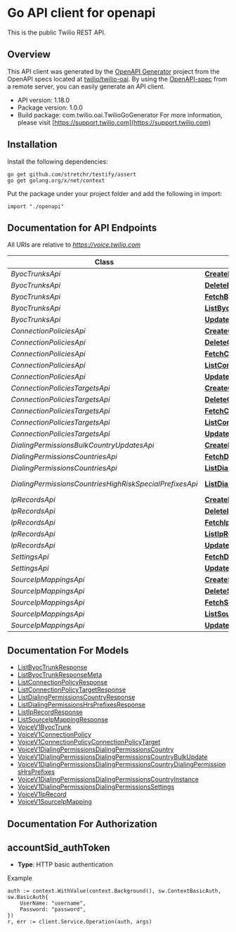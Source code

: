 # Go API client for openapi

This is the public Twilio REST API.

## Overview
This API client was generated by the [OpenAPI Generator](https://openapi-generator.tech) project from the OpenAPI specs located at [twilio/twilio-oai](https://github.com/twilio/twilio-oai/tree/main/spec).  By using the [OpenAPI-spec](https://www.openapis.org/) from a remote server, you can easily generate an API client.

- API version: 1.18.0
- Package version: 1.0.0
- Build package: com.twilio.oai.TwilioGoGenerator
For more information, please visit [https://support.twilio.com](https://support.twilio.com)

## Installation

Install the following dependencies:

```shell
go get github.com/stretchr/testify/assert
go get golang.org/x/net/context
```

Put the package under your project folder and add the following in import:

```golang
import "./openapi"
```

## Documentation for API Endpoints

All URIs are relative to *https://voice.twilio.com*

Class | Method | HTTP request | Description
------------ | ------------- | ------------- | -------------
*ByocTrunksApi* | [**CreateByocTrunk**](docs/ByocTrunksApi.md#createbyoctrunk) | **Post** /v1/ByocTrunks | 
*ByocTrunksApi* | [**DeleteByocTrunk**](docs/ByocTrunksApi.md#deletebyoctrunk) | **Delete** /v1/ByocTrunks/{Sid} | 
*ByocTrunksApi* | [**FetchByocTrunk**](docs/ByocTrunksApi.md#fetchbyoctrunk) | **Get** /v1/ByocTrunks/{Sid} | 
*ByocTrunksApi* | [**ListByocTrunk**](docs/ByocTrunksApi.md#listbyoctrunk) | **Get** /v1/ByocTrunks | 
*ByocTrunksApi* | [**UpdateByocTrunk**](docs/ByocTrunksApi.md#updatebyoctrunk) | **Post** /v1/ByocTrunks/{Sid} | 
*ConnectionPoliciesApi* | [**CreateConnectionPolicy**](docs/ConnectionPoliciesApi.md#createconnectionpolicy) | **Post** /v1/ConnectionPolicies | 
*ConnectionPoliciesApi* | [**DeleteConnectionPolicy**](docs/ConnectionPoliciesApi.md#deleteconnectionpolicy) | **Delete** /v1/ConnectionPolicies/{Sid} | 
*ConnectionPoliciesApi* | [**FetchConnectionPolicy**](docs/ConnectionPoliciesApi.md#fetchconnectionpolicy) | **Get** /v1/ConnectionPolicies/{Sid} | 
*ConnectionPoliciesApi* | [**ListConnectionPolicy**](docs/ConnectionPoliciesApi.md#listconnectionpolicy) | **Get** /v1/ConnectionPolicies | 
*ConnectionPoliciesApi* | [**UpdateConnectionPolicy**](docs/ConnectionPoliciesApi.md#updateconnectionpolicy) | **Post** /v1/ConnectionPolicies/{Sid} | 
*ConnectionPoliciesTargetsApi* | [**CreateConnectionPolicyTarget**](docs/ConnectionPoliciesTargetsApi.md#createconnectionpolicytarget) | **Post** /v1/ConnectionPolicies/{ConnectionPolicySid}/Targets | 
*ConnectionPoliciesTargetsApi* | [**DeleteConnectionPolicyTarget**](docs/ConnectionPoliciesTargetsApi.md#deleteconnectionpolicytarget) | **Delete** /v1/ConnectionPolicies/{ConnectionPolicySid}/Targets/{Sid} | 
*ConnectionPoliciesTargetsApi* | [**FetchConnectionPolicyTarget**](docs/ConnectionPoliciesTargetsApi.md#fetchconnectionpolicytarget) | **Get** /v1/ConnectionPolicies/{ConnectionPolicySid}/Targets/{Sid} | 
*ConnectionPoliciesTargetsApi* | [**ListConnectionPolicyTarget**](docs/ConnectionPoliciesTargetsApi.md#listconnectionpolicytarget) | **Get** /v1/ConnectionPolicies/{ConnectionPolicySid}/Targets | 
*ConnectionPoliciesTargetsApi* | [**UpdateConnectionPolicyTarget**](docs/ConnectionPoliciesTargetsApi.md#updateconnectionpolicytarget) | **Post** /v1/ConnectionPolicies/{ConnectionPolicySid}/Targets/{Sid} | 
*DialingPermissionsBulkCountryUpdatesApi* | [**CreateDialingPermissionsCountryBulkUpdate**](docs/DialingPermissionsBulkCountryUpdatesApi.md#createdialingpermissionscountrybulkupdate) | **Post** /v1/DialingPermissions/BulkCountryUpdates | 
*DialingPermissionsCountriesApi* | [**FetchDialingPermissionsCountry**](docs/DialingPermissionsCountriesApi.md#fetchdialingpermissionscountry) | **Get** /v1/DialingPermissions/Countries/{IsoCode} | 
*DialingPermissionsCountriesApi* | [**ListDialingPermissionsCountry**](docs/DialingPermissionsCountriesApi.md#listdialingpermissionscountry) | **Get** /v1/DialingPermissions/Countries | 
*DialingPermissionsCountriesHighRiskSpecialPrefixesApi* | [**ListDialingPermissionsHrsPrefixes**](docs/DialingPermissionsCountriesHighRiskSpecialPrefixesApi.md#listdialingpermissionshrsprefixes) | **Get** /v1/DialingPermissions/Countries/{IsoCode}/HighRiskSpecialPrefixes | 
*IpRecordsApi* | [**CreateIpRecord**](docs/IpRecordsApi.md#createiprecord) | **Post** /v1/IpRecords | 
*IpRecordsApi* | [**DeleteIpRecord**](docs/IpRecordsApi.md#deleteiprecord) | **Delete** /v1/IpRecords/{Sid} | 
*IpRecordsApi* | [**FetchIpRecord**](docs/IpRecordsApi.md#fetchiprecord) | **Get** /v1/IpRecords/{Sid} | 
*IpRecordsApi* | [**ListIpRecord**](docs/IpRecordsApi.md#listiprecord) | **Get** /v1/IpRecords | 
*IpRecordsApi* | [**UpdateIpRecord**](docs/IpRecordsApi.md#updateiprecord) | **Post** /v1/IpRecords/{Sid} | 
*SettingsApi* | [**FetchDialingPermissionsSettings**](docs/SettingsApi.md#fetchdialingpermissionssettings) | **Get** /v1/Settings | 
*SettingsApi* | [**UpdateDialingPermissionsSettings**](docs/SettingsApi.md#updatedialingpermissionssettings) | **Post** /v1/Settings | 
*SourceIpMappingsApi* | [**CreateSourceIpMapping**](docs/SourceIpMappingsApi.md#createsourceipmapping) | **Post** /v1/SourceIpMappings | 
*SourceIpMappingsApi* | [**DeleteSourceIpMapping**](docs/SourceIpMappingsApi.md#deletesourceipmapping) | **Delete** /v1/SourceIpMappings/{Sid} | 
*SourceIpMappingsApi* | [**FetchSourceIpMapping**](docs/SourceIpMappingsApi.md#fetchsourceipmapping) | **Get** /v1/SourceIpMappings/{Sid} | 
*SourceIpMappingsApi* | [**ListSourceIpMapping**](docs/SourceIpMappingsApi.md#listsourceipmapping) | **Get** /v1/SourceIpMappings | 
*SourceIpMappingsApi* | [**UpdateSourceIpMapping**](docs/SourceIpMappingsApi.md#updatesourceipmapping) | **Post** /v1/SourceIpMappings/{Sid} | 


## Documentation For Models

 - [ListByocTrunkResponse](docs/ListByocTrunkResponse.md)
 - [ListByocTrunkResponseMeta](docs/ListByocTrunkResponseMeta.md)
 - [ListConnectionPolicyResponse](docs/ListConnectionPolicyResponse.md)
 - [ListConnectionPolicyTargetResponse](docs/ListConnectionPolicyTargetResponse.md)
 - [ListDialingPermissionsCountryResponse](docs/ListDialingPermissionsCountryResponse.md)
 - [ListDialingPermissionsHrsPrefixesResponse](docs/ListDialingPermissionsHrsPrefixesResponse.md)
 - [ListIpRecordResponse](docs/ListIpRecordResponse.md)
 - [ListSourceIpMappingResponse](docs/ListSourceIpMappingResponse.md)
 - [VoiceV1ByocTrunk](docs/VoiceV1ByocTrunk.md)
 - [VoiceV1ConnectionPolicy](docs/VoiceV1ConnectionPolicy.md)
 - [VoiceV1ConnectionPolicyConnectionPolicyTarget](docs/VoiceV1ConnectionPolicyConnectionPolicyTarget.md)
 - [VoiceV1DialingPermissionsDialingPermissionsCountry](docs/VoiceV1DialingPermissionsDialingPermissionsCountry.md)
 - [VoiceV1DialingPermissionsDialingPermissionsCountryBulkUpdate](docs/VoiceV1DialingPermissionsDialingPermissionsCountryBulkUpdate.md)
 - [VoiceV1DialingPermissionsDialingPermissionsCountryDialingPermissionsHrsPrefixes](docs/VoiceV1DialingPermissionsDialingPermissionsCountryDialingPermissionsHrsPrefixes.md)
 - [VoiceV1DialingPermissionsDialingPermissionsCountryInstance](docs/VoiceV1DialingPermissionsDialingPermissionsCountryInstance.md)
 - [VoiceV1DialingPermissionsDialingPermissionsSettings](docs/VoiceV1DialingPermissionsDialingPermissionsSettings.md)
 - [VoiceV1IpRecord](docs/VoiceV1IpRecord.md)
 - [VoiceV1SourceIpMapping](docs/VoiceV1SourceIpMapping.md)


## Documentation For Authorization



## accountSid_authToken

- **Type**: HTTP basic authentication

Example

```golang
auth := context.WithValue(context.Background(), sw.ContextBasicAuth, sw.BasicAuth{
    UserName: "username",
    Password: "password",
})
r, err := client.Service.Operation(auth, args)
```

